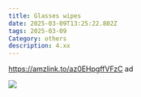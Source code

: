 ```yaml
---
title: Glasses wipes
date: 2025-03-09T13:25:22.802Z
tags: 2025-03-09
Category: others
description: 4.xx
---
```

https://amzlink.to/az0EHpgffVFzC  ad <!--StartFragment-->

![](https://m.media-amazon.com/images/I/71INm9IvkRL._AC_SL1500_.jpg)

<!--EndFragment-->